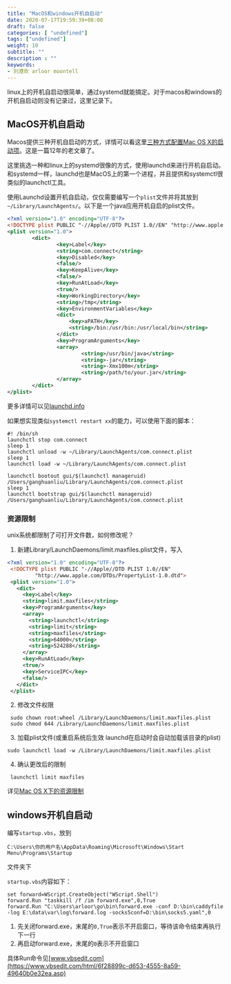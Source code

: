 ```yaml
---
title: "MacOS和windows开机自启动"
date: 2020-07-17T19:59:39+08:00
draft: false
categories: [ "undefined"]
tags: ["undefined"]
weight: 10
subtitle: ""
description : ""
keywords:
- 刘港欢 arloor moontell
---
```


linux上的开机自启动很简单，通过systemd就能搞定。对于macos和windows的开机自启动则没有记录过，这里记录下。
<!--more-->

## MacOS开机自启动

Macos提供三种开机自启动的方式，详情可以看这里[三种方式配置Mac OS X的启动项](https://blog.csdn.net/abby_sheen/article/details/7817198)。这是一篇12年的老文章了。

这里挑选一种和linux上的systemd很像的方式，使用launchd来进行开机自启动。和systemd一样，launchd也是MacOS上的第一个进程，并且提供和systemctl很类似的launchctl工具。

使用Launchd设置开机自启动，仅仅需要编写一个`plist`文件并将其放到`~/Library/LaunchAgents/`。以下是一个java应用开机自启的plist文件。

```xml
<?xml version="1.0" encoding="UTF-8"?>
<!DOCTYPE plist PUBLIC "-//Apple//DTD PLIST 1.0//EN" "http://www.apple.com/DTDs/PropertyList-1.0.dtd">
<plist version="1.0">
        <dict>
                <key>Label</key>
                <string>com.connect</string>
                <key>Disabled</key>          
                <false/>
                <key>KeepAlive</key>
                <false/>
                <key>RunAtLoad</key>
                <true/>
                <key>WorkingDirectory</key>
                <string>/tmp</string>
                <key>EnvironmentVariables</key>
                <dict>
	                <key>aPATH</key>
	                <string>/bin:/usr/bin:/usr/local/bin</string>
                </dict>
                <key>ProgramArguments</key>
                <array>
                        <string>/usr/bin/java</string>
                        <string>-jar</string>
                        <string>-Xmx100m</string>
                        <string>/path/to/your.jar</string>
                </array>
        </dict>
</plist>
```

更多详情可以见[launchd.info](https://www.launchd.info/)

如果想实现类似`systemctl restart xx`的能力，可以使用下面的脚本：

```
#! /bin/sh
launchctl stop com.connect
sleep 1
launchctl unload -w ~/Library/LaunchAgents/com.connect.plist
sleep 1
launchctl load -w ~/Library/LaunchAgents/com.connect.plist
```

```shell
launchctl bootout gui/$(launchctl manageruid) /Users/ganghuanliu/Library/LaunchAgents/com.connect.plist
sleep 1
launchctl bootstrap gui/$(launchctl manageruid) /Users/ganghuanliu/Library/LaunchAgents/com.connect.plist
```

### 资源限制

unix系统都限制了可打开文件数，如何修改呢？

1. 新建Library/LaunchDaemons/limit.maxfiles.plist文件，写入

```xml
<?xml version="1.0" encoding="UTF-8"?>  
 <!DOCTYPE plist PUBLIC "-//Apple//DTD PLIST 1.0//EN"  
         "http://www.apple.com/DTDs/PropertyList-1.0.dtd">
 <plist version="1.0">  
   <dict>
     <key>Label</key>
     <string>limit.maxfiles</string>
     <key>ProgramArguments</key>
     <array>
       <string>launchctl</string>
       <string>limit</string>
       <string>maxfiles</string>
       <string>64000</string>
       <string>524288</string>
     </array>
     <key>RunAtLoad</key>
     <true/>
     <key>ServiceIPC</key>
     <false/>
   </dict>
 </plist>
```

2. 修改文件权限

```shell
 sudo chown root:wheel /Library/LaunchDaemons/limit.maxfiles.plist
 sudo chmod 644 /Library/LaunchDaemons/limit.maxfiles.plist
```

3. 加载plist文件(或重启系统后生效 launchd在启动时会自动加载该目录的plist)

```shell
sudo launchctl load -w /Library/LaunchDaemons/limit.maxfiles.plist
```

4. 确认更改后的限制

```shell
 launchctl limit maxfiles
```

详见[Mac OS X下的资源限制](https://zidongwudaijun.com/2017/02/max-osx-ulimit/)

## windows开机自启动

编写`startup.vbs`，放到

```
C:\Users\你的用户名\AppData\Roaming\Microsoft\Windows\Start Menu\Programs\Startup
```

文件夹下

`startup.vbs`内容如下：

```
set forward=WScript.CreateObject("WScript.Shell")
forward.Run "taskkill /f /im forward.exe",0,True
forward.Run "C:\Users\arloor\go\bin\forward.exe -conf D:\bin\caddyfile -log E:\data\var\log\forward.log -socks5conf=D:\bin\socks5.yaml",0
```

1. 先关闭forward.exe，末尾的`0,True`表示不开启窗口，等待该命令结束再执行下一行
2. 再启动forward.exe，末尾的`0`表示不开启窗口

具体Run命令见[www.vbsedit.com](https://www.vbsedit.com/html/6f28899c-d653-4555-8a59-49640b0e32ea.asp)